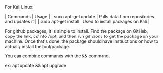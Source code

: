 For Kali Linux:

| Commands             | Usage                                       |
| sudo apt-get update  | Pulls data from repositories and updates it |
| sudo apt-get install | Used to install packages on Kali            |

For github packages, it is simple to install. Find the package on GitHub, copy the link, _cd_ into /opt, and then run _git clone_ to get the package on your machine. Once that's done, the package should have instructions on how to actually install the tool/package.

You can combine commands with the && command.

ex: 
	apt update && apt upgrade
